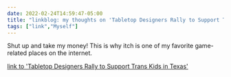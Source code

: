 ```yaml
---
date: 2022-02-24T14:59:47-05:00
title: "linkblog: my thoughts on 'Tabletop Designers Rally to Support Trans Kids in Texas'"
tags: ["link","Myself"]
---
```

Shut up and take my money! This is why itch is one of my favorite game-related places on the internet.
 
[link to 'Tabletop Designers Rally to Support Trans Kids in Texas'](https://gizmodo.com/tabletop-designers-rally-to-support-trans-kids-in-texas-1848588284)
